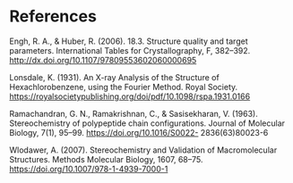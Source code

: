 # References

Engh, R. A., & Huber, R. (2006). 18.3. Structure quality and target parameters. International Tables for Crystallography, F, 382–392. http://dx.doi.org/10.1107/97809553602060000695  
  
Lonsdale, K. (1931). An X-ray Analysis of the Structure of Hexachlorobenzene, using the Fourier Method. Royal Society. https://royalsocietypublishing.org/doi/pdf/10.1098/rspa.1931.0166  

Ramachandran, G. N., Ramakrishnan, C., & Sasisekharan, V. (1963). Stereochemistry of polypeptide
chain configurations. Journal of Molecular Biology, 7(1), 95–99. https://doi.org/10.1016/S0022-
2836(63)80023-6  

Wlodawer, A. (2007). Stereochemistry and Validation of Macromolecular Structures. Methods Molecular Biology, 1607, 68–75. https://doi.org/10.1007/978-1-4939-7000-1  
